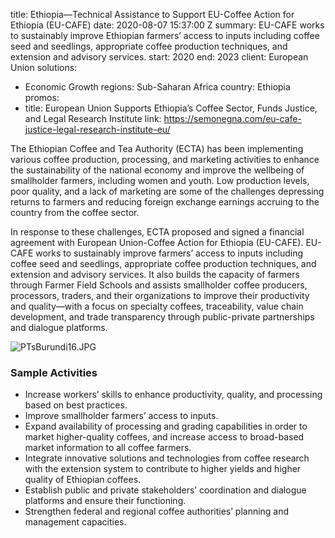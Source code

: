 
title: Ethiopia—Technical Assistance to Support EU-Coffee Action for Ethiopia (EU-CAFE)
date: 2020-08-07 15:37:00 Z
summary: EU-CAFE works to sustainably improve Ethiopian farmers’ access to inputs
  including coffee seed and seedlings, appropriate coffee production techniques, and
  extension and advisory services.
start: 2020
end: 2023
client: European Union
solutions:
- Economic Growth
regions: Sub-Saharan Africa
country: Ethiopia
promos:
- title: European Union Supports Ethiopia’s Coffee Sector, Funds Justice, and Legal
    Research Institute
  link: https://semonegna.com/eu-cafe-justice-legal-research-institute-eu/


The Ethiopian Coffee and Tea Authority (ECTA) has been implementing various coffee production, processing, and marketing activities to enhance the sustainability of the national economy and improve the wellbeing of smallholder farmers, including women and youth. Low production levels, poor quality, and a lack of marketing are some of the challenges depressing returns to farmers and reducing foreign exchange earnings accruing to the country from the coffee sector.

In response to these challenges, ECTA proposed and signed a financial agreement with European Union-Coffee Action for Ethiopia (EU-CAFE). EU-CAFE works to sustainably improve farmers’ access to inputs including coffee seed and seedlings, appropriate coffee production techniques, and extension and advisory services. It also builds the capacity of farmers through Farmer Field Schools and assists smallholder coffee producers, processors, traders, and their organizations to improve their productivity and quality—with a focus on specialty coffees, traceability, value chain development, and trade transparency through public-private partnerships and dialogue platforms.

![PTsBurundi16.JPG](/uploads/PTsBurundi16.JPG)

### Sample Activities

* Increase workers’ skills to enhance productivity, quality, and processing based on best practices.
* Improve smallholder farmers’ access to inputs.
* Expand availability of processing and grading capabilities in order to market higher-quality coffees, and increase access to broad-based market information to all coffee farmers.
* Integrate innovative solutions and technologies from coffee research with the extension system to contribute to higher yields and higher quality of Ethiopian coffees.
* Establish public and private stakeholders’ coordination and dialogue platforms and ensure their functioning.
* Strengthen federal and regional coffee authorities’ planning and management capacities.
